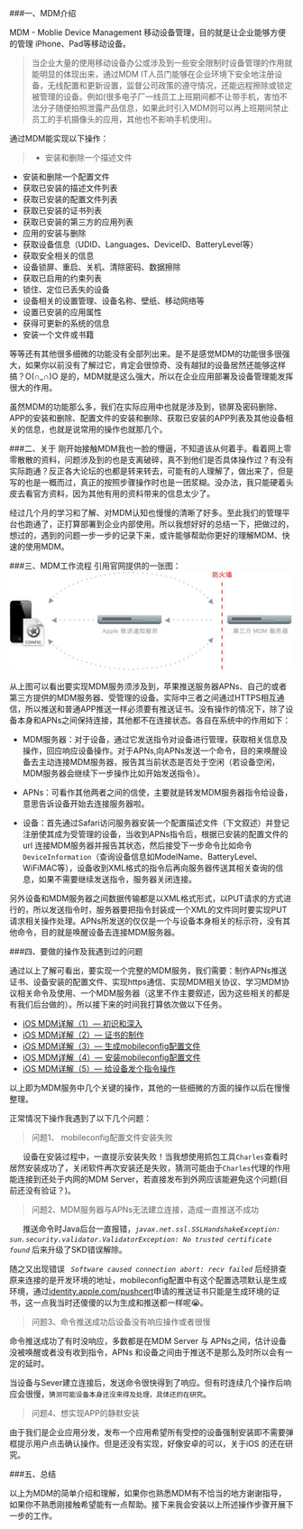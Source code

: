 ###一、MDM介绍

 MDM - Moblie Device Management 移动设备管理，目的就是让企业能够方便的管理 iPhone、Pad等移动设备。

>当企业大量的使用移动设备办公或涉及到一些安全限制时设备管理的作用就能明显的体现出来，通过MDM IT人员门能够在企业环境下安全地注册设备，无线配置和更新设置，监督公司政策的遵守情况，还能远程擦除或锁定被管理的设备。例如(很多电子厂一线员工上班期间都不让带手机，害怕不法分子随便拍照泄露产品信息，如果此时引入MDM则可以再上班期间禁止员工的手机摄像头的应用，其他也不影响手机使用)。

通过MDM能实现以下操作：

>* 安装和删除一个描述文件
* 安装和删除一个配置文件
* 获取已安装的描述文件列表
* 获取已安装的配置文件列表
* 获取已安装的证书列表
* 获取已安装的第三方的应用列表
* 应用的安装与删除
* 获取设备信息（UDID、Languages、DeviceID、BatteryLevel等）
* 获取安全相关的信息
* 设备锁屏、重启、关机、清除密码、数据擦除
* 获取已启用的约束列表
* 锁住、定位已丢失的设备
* 设备相关的设置管理、设备名称、壁纸、移动网络等
* 设置已安装的应用属性
* 获得可更新的系统的信息 
* 安装一个文件或书籍

等等还有其他很多细微的功能没有全部列出来。是不是感觉MDM的功能很多很强大，如果你以前没有了解过它，肯定会很惊奇、没有越狱的设备居然还能够这样搞？O(∩_∩)O 是的，MDM就是这么强大，所以在企业应用部署及设备管理能发挥很大的作用。

虽然MDM的功能那么多，我们在实际应用中也就是涉及到，锁屏及密码删除、APP的安装和删除、配置文件的安装和删除、获取已安装的APP列表及其他设备相关的信息，也就是说常用的操作也就那几个。


###二、关于
刚开始接触MDM我也一脸的懵逼，不知道该从何着手。看着网上零零散散的资料，问题涉及到的也是支离破碎，真不到他们是否具体操作过？有没有实际跑通？反正各大论坛的也都是转来转去，可能有的人理解了，做出来了，但是写的也是一概而过，真正的按照步骤操作时也是一团浆糊。没办法，我只能硬着头皮去看官方资料，因为其他有用的资料带来的信息太少了。

经过几个月的学习和了解、对MDM认知也慢慢的清晰了好多。至此我们的管理平台也跑通了，正打算部署到企业内部使用。所以我想好好的总结一下，把做过的，想过的，遇到的问题一步一步的记录下来，或许能够帮助你更好的理解MDM、快速的使用MDM。

###三、MDM工作流程
引用官网提供的一张图：
![MDM工作流程](https://github.com/Light413/blog/blob/master/其他/img/MDM工作流程.jpg?raw=true)

从上图可以看出要实现MDM服务须涉及到，苹果推送服务器APNs、自己的或者第三方提供的MDM服务器、受管理的设备。实际中三者之间通过HTTPS相互通信，所以推送和普通APP推送一样必须要有推送证书。没有操作的情况下，除了设备本身和APNs之间保持连接，其他都不在连接状态。各自在系统中的作用如下：

* MDM服务器：对于设备，通过它发送指令对设备进行管理，获取相关信息及操作，回应响应设备操作。对于APNs,向APNs发送一个命令，目的来唤醒设备去主动连接MDM服务器，报告其当前状态是否处于空闲（若设备空闲，MDM服务器会继续下一步操作比如开始发送指令）。



* APNs：可看作其他两者之间的信使，主要就是转发MDM服务器指令给设备，意思告诉设备开始去连接服务器啦。



* 设备：首先通过Safari访问服务器安装一个配置描述文件（下文叙述）并登记注册使其成为受管理的设备，当收到APNs指令后，根据已安装的配置文件的url 连接MDM服务器并报告其状态，然后接受下一步命令比如命令`DeviceInformation`（查询设备信息如ModelName、BatteryLevel、WiFiMAC等），设备收到XML格式的指令后再向服务器传送其相关查询的信息，如果不需要继续发送指令，服务器关闭连接。

另外设备和MDM服务器之间数据传输都是以XML格式形式，以PUT请求的方式进行的，所以发送指令时，服务器要把指令封装成一个XML的文件同时要实现PUT请求相关操作处理。APNs所发送的仅仅是一个与设备本身相关的标示符，没有其他命令，目的就是唤醒设备去连接MDM服务器。


	
###四、要做的操作及我遇到过的问题

通过以上了解可看出，要实现一个完整的MDM服务，我们需要：制作APNs推送证书、设备安装的配置文件、实现https通信、实现MDM相关协议、学习MDM协议相关命令及使用、一个MDM服务器（这里不作主要叙述，因为这些相关的都是有我们后台做的）。所以接下来的时间我打算依次做以下任务。

* [iOS MDM详解（1）— 初识和深入](http://www.jianshu.com/p/6112050ea31a)
* [iOS MDM详解（2）— 证书的制作](http://www.jianshu.com/p/1d6c861717c6)
* [iOS MDM详解（3）— 生成mobileconfig配置文件](http://www.jianshu.com/p/2445de9b6115)
* [iOS MDM详解（4）— 安装mobileconfig配置文件](http://www.jianshu.com/p/05cce15b192e)
* [iOS MDM详解（5）— 给设备发个指令操作](http://www.jianshu.com/p/23ced86382d9)


以上即为MDM服务中几个关键的操作，其他的一些细微的方面的操作以后在慢慢整理。

正常情况下操作我遇到了以下几个问题：

>问题1、 mobileconfig配置文件安装失败

        设备在安装过程中，一直提示安装失败！当我想使用抓包工具`Charles`查看时居然安装成功了，关闭软件再次安装还是失败，猜测可能由于`Charles`代理的作用能连接到还处于内网的MDM Server，若直接发布到外网应该能避免这个问题(目前还没有验证？)。
>问题2、MDM服务器与APNs无法建立连接，造成一直推送不成功

      推送命令时Java后台一直报错，*`javax.net.ssl.SSLHandshakeException: sun.security.validator.ValidatorException: No trusted certificate found`* 后来升级了SKD错误解除。

随之又出现错误 *` Software caused connection abort: recv failed`* 后经排查原来连接的是开发环境的地址，mobileconfig配置中有这个配置选项默认是生成环境，通过[identity.apple.com/pushcert](https://identity.apple.com/pushcert)申请的推送证书只能是生成环境的证书，这一点我当时还傻傻的以为生成和推送都一样呢😭。
>问题3、命令推送成功后设备没有响应操作或者很慢

命令推送成功了有时没响应，多数都是在MDM Server 与 APNs之间，估计设备没被唤醒或者没有收到指令，APNs 和设备之间由于推送不是那么及时所以会有一定的延时。

当设备与Sever建立连接后，发送命令很快得到了响应。但有时连续几个操作后响应会很慢，`猜测可能设备本身还没来得及处理，具体还的在研究`。


>问题4、想实现APP的静默安装

由于我们是企业应用分发，发布一个应用希望所有受控的设备强制安装即不需要弹框提示用户点击确认操作。但是还没有实现，好像安卓的可以，关于iOS 的还在研究。



###五、总结

以上为MDM的简单介绍和理解，如果你也熟悉MDM有不恰当的地方谢谢指导，如果你不熟悉刚接触希望能有一点帮助。接下来我会安装以上所述操作步骤开展下一步的工作。